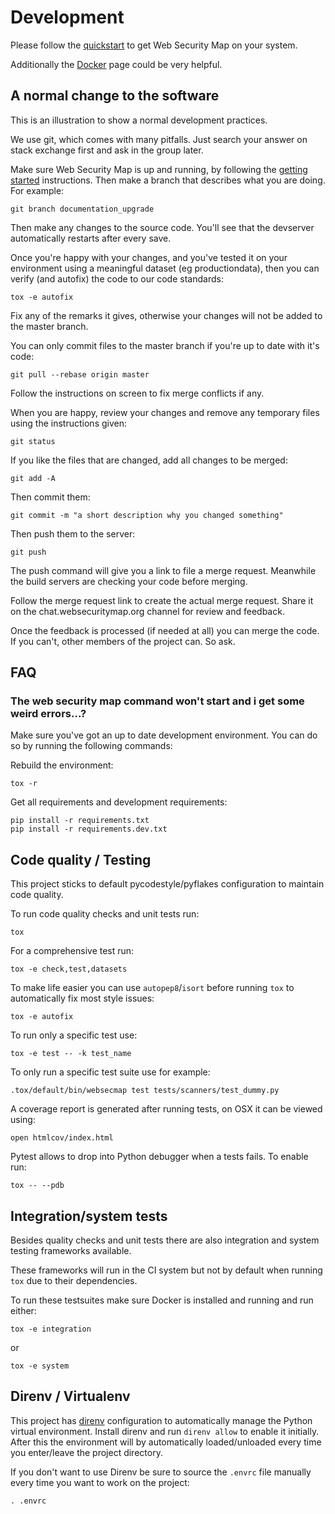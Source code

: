 # Development
Please follow the [quickstart](getting_started.md) to get Web Security Map on your system.

Additionally the [Docker](docker.md) page could be very helpful.

## A normal change to the software
This is an illustration to show a normal development practices.

We use git, which comes with many pitfalls. Just search your answer on stack exchange first and ask in the group later.

Make sure Web Security Map is up and running, by following the [getting started](getting_started.md) instructions. Then make a
branch that describes what you are doing. For example:

```
git branch documentation_upgrade
```

Then make any changes to the source code. You'll see that the devserver automatically restarts after every save.

Once you're happy with your changes, and you've tested it on your environment using a meaningful dataset
(eg productiondata), then you can verify (and autofix) the code to our code standards:

```
tox -e autofix
```

Fix any of the remarks it gives, otherwise your changes will not be added to the master branch.

You can only commit files to the master branch if you're up to date with it's code:

```
git pull --rebase origin master
```

Follow the instructions on screen to fix merge conflicts if any.

When you are happy, review your changes and remove any temporary files using the instructions given:

```
git status
```

If you like the files that are changed, add all changes to be merged:

```
git add -A
```

Then commit them:

```
git commit -m "a short description why you changed something"
```

Then push them to the server:

```
git push
```

The push command will give you a link to file a merge request. Meanwhile the build servers are checking your code
before merging.

Follow the merge request link to create the actual merge request. Share it on the chat.websecuritymap.org channel for review
and feedback.

Once the feedback is processed (if needed at all) you can merge the code. If you can't, other members of the project can.
So ask.

## FAQ

### The web security map command won't start and i get some weird errors...?
Make sure you've got an up to date development environment. You can do so by running the following commands:

Rebuild the environment:

```
tox -r
```

Get all requirements and development requirements:
```
pip install -r requirements.txt
pip install -r requirements.dev.txt
```

## Code quality / Testing

This project sticks to default pycodestyle/pyflakes configuration to maintain code quality.

To run code quality checks and unit tests run:

    tox

For a comprehensive test run:

    tox -e check,test,datasets

To make life easier you can use `autopep8`/`isort` before running `tox` to automatically fix most style issues:

    tox -e autofix

To run only a specific test use:

    tox -e test -- -k test_name

To only run a specific test suite use for example:

    .tox/default/bin/websecmap test tests/scanners/test_dummy.py

A coverage report is generated after running tests, on OSX it can be viewed using:

    open htmlcov/index.html

Pytest allows to drop into Python debugger when a tests fails. To enable run:

    tox -- --pdb

## Integration/system tests
Besides quality checks and unit tests there are also integration and system testing frameworks available.

These frameworks will run in the CI system but not by default when running `tox` due to their dependencies.

To run these testsuites make sure Docker is installed and running and run either:

    tox -e integration

or

    tox -e system

## Direnv / Virtualenv

This project has [direnv](https://direnv.net/) configuration to automatically manage the Python
virtual environment. Install direnv and run `direnv allow` to enable it initially. After this the environment will by automatically loaded/unloaded every time you enter/leave the project directory.

If you don't want to use Direnv be sure to source the `.envrc` file manually every time you want to work on the project:

    . .envrc
